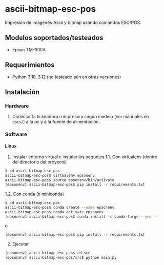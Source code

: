 # ascii-bitmap-esc-pos
Impresión de imágenes Ascii y bitmap usando comandos ESC/POS.


## Modelos soportados/testeados

- Epson TM-300A


## Requerimientos

- Python 3.10, 3.12 (no testeado aún en otras versiones)


## Instalación

### Hardware
1. Conectar la tickeadora o impresora según modelo (ver manuales en `docs/`) a la pc y a la fuente de alimentación.


### Software

#### Linux
1. Instalar entorno virtual e instalar los paquetes
1.1. Con virtualenv (dentro del directorio del proyecto)

```bash
$ cd ascii-bitmap-esc-pos
ascii-bitmap-esc-pos$ virtualenv epsonenv
ascii-bitmap-esc-pos$ source epsonenv/bin/activate
(epsonenv) ascii-bitmap-esc-pos$ pip install -r requirements.txt
```

1.2. Con conda (o miniconda)

```bash
$ cd ascii-bitmap-esc-pos
ascii-bitmap-esc-pos$ conda create --name epsonenv
ascii-bitmap-esc-pos$ conda activate epsonenv
(epsonenv) ascii-bitmap-esc-pos$ conda install -c conda-forge --yes --file requirements.txt
```
o
```bash
(epsonenv) ascii-bitmap-esc-pos$ pip install -r requirements.txt
``` 

2. Ejecutar
```bash
(epsonenv) ascii-bitmap-esc-pos$ cd src
(epsonenv) ascii-bitmap-esc-pos/src$ python main.py
```
